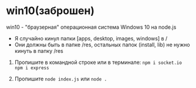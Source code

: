 # win10(заброшен)

win10 - "браузерная" операционная система Windows 10 на node.js


- Я случайно кинул папки [apps, desktop, images, windows] в /
- Они должны быть в папке /res, остальных папок (install, lib) не нужно кинуть в папку /res

1. Пропишите в командной строке или в терминале:
  `npm i socket.io`
  `npm i express`

2. Пропишите `node index.js` или `node .`
